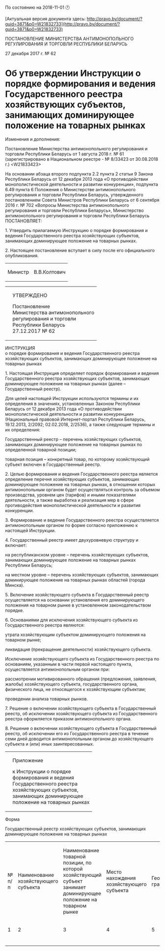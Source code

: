 По состоянию на 2018-11-01 &#x1F550;

[Актуальная версия документа здесь: http://pravo.by/document/?guid=3871&p0=W21832733](http://pravo.by/document/?guid=3871&p0=W21832733)

<p>ПОСТАНОВЛЕНИЕ МИНИСТЕРСТВА АНТИМОНОПОЛЬНОГО РЕГУЛИРОВАНИЯ И ТОРГОВЛИ РЕСПУБЛИКИ БЕЛАРУСЬ</p>
<p>27 декабря 2017 г. № 62</p>
<h1>Об утверждении Инструкции о порядке формирования и ведения Государственного реестра хозяйствующих субъектов, занимающих доминирующее положение на товарных рынках</h1>
<p>Изменения и дополнения:</p>
<p>Постановление Министерства антимонопольного регулирования и торговли Республики Беларусь от 1 августа 2018 г. № 61 (зарегистрировано в Национальном реестре - № 8/33423 от 30.08.2018 г.) &lt;W21833423&gt;</p>
<p></p>
<p>На основании абзаца второго подпункта 2.2 пункта 2 статьи 9 Закона Республики Беларусь от 12 декабря 2013 года «О противодействии монополистической деятельности и развитии конкуренции», подпункта 6.49 пункта 6 Положения о Министерстве антимонопольного регулирования и торговли Республики Беларусь, утвержденного постановлением Совета Министров Республики Беларусь от 6 сентября 2016 г. № 702 «Вопросы Министерства антимонопольного регулирования и торговли Республики Беларусь», Министерство антимонопольного регулирования и торговли Республики Беларусь ПОСТАНОВЛЯЕТ:</p>
<p>1. Утвердить прилагаемую Инструкцию о порядке формирования и ведения Государственного реестра хозяйствующих субъектов, занимающих доминирующее положение на товарных рынках.</p>
<p>2. Настоящее постановление вступает в силу после его официального опубликования.</p>
<p></p>
<table><tr>
<td><p>Министр</p></td>
<td><p>В.В.Колтович</p></td>
</tr></table>
<p></p>
<table><tr>
<td><p></p></td>
<td>
<p>УТВЕРЖДЕНО</p>
<p>Постановление<br>Министерства антимонопольного<br>регулирования и торговли<br>Республики Беларусь<br>27.12.2017 № 62</p>
</td>
</tr></table>
<p>ИНСТРУКЦИЯ<br>о порядке формирования и ведения Государственного реестра хозяйствующих субъектов, занимающих доминирующее положение на товарных рынках</p>
<p>1. Настоящая Инструкция определяет порядок формирования и ведения Государственного реестра хозяйствующих субъектов, занимающих доминирующее положение на товарных рынках (далее – Государственный реестр).</p>
<p>Для целей настоящей Инструкции используются термины и их определения в значениях, установленных Законом Республики Беларусь от 12 декабря 2013 года «О противодействии монополистической деятельности и развитии конкуренции» (Национальный правовой Интернет-портал Республики Беларусь, 19.12.2013, 2/2092; 02.02.2018, 2/2536), а также следующие термины и их определения:</p>
<p>Государственный реестр – перечень хозяйствующих субъектов, занимающих доминирующее положение на товарных рынках по определенной товарной позиции;</p>
<p>товарная позиция – конкретный товар, по которому хозяйствующий субъект включен в Государственный реестр. </p>
<p>2. Целью формирования и ведения Государственного реестра является определение перечня хозяйствующих субъектов, занимающих доминирующее положение на товарных рынках, в отношении которых антимонопольным органом будет осуществляться контроль за объемом производства, уровнем цен (тарифов) и иными показателями деятельности, а также выработка и реализация мер в сфере противодействия монополистической деятельности и развития конкуренции.</p>
<p>3. Формирование и ведение Государственного реестра осуществляется антимонопольным органом по форме согласно приложению к настоящей Инструкции.</p>
<p>4. Государственный реестр имеет двухуровневую структуру и включает:</p>
<p>на республиканском уровне – перечень хозяйствующих субъектов, занимающих доминирующее положение на товарных рынках Республики Беларусь;</p>
<p>на местном уровне – перечень хозяйствующих субъектов, занимающих доминирующее положение на товарных рынках областей (города Минска).</p>
<p>5. Включение хозяйствующего субъекта в Государственный реестр осуществляется на основании установления его доминирующего положения на товарном рынке в установленном законодательством порядке.</p>
<p>6. Основаниями для исключения хозяйствующего субъекта из Государственного реестра являются:</p>
<p>утрата хозяйствующим субъектом доминирующего положения на товарном рынке;</p>
<p>ликвидация (прекращение деятельности) хозяйствующего субъекта.</p>
<p>Исключение хозяйствующего субъекта из Государственного реестра по основаниям, указанным в части первой настоящего пункта, осуществляется антимонопольным органом при:</p>
<p>рассмотрении мотивированного обращения (предложения, заявления, жалобы) хозяйствующего субъекта, государственного органа, физического лица, не относящегося к хозяйствующим субъектам;</p>
<p>проведении анализа товарных рынков.</p>
<p>7. Решение о включении хозяйствующего субъекта в Государственный реестр, об исключении хозяйствующего субъекта из Государственного реестра оформляется приказом антимонопольного органа.</p>
<p>8. Решение о включении хозяйствующего субъекта в Государственный реестр, об исключении его из Государственного реестра в течение семи дней доводится антимонопольным органом до хозяйствующего субъекта и (или) иных заинтересованных.</p>
<p></p>
<table><tr>
<td><p></p></td>
<td>
<p>Приложение</p>
<p>к Инструкции о порядке <br>формирования и ведения <br>Государственного реестра <br>хозяйствующих субъектов, <br>занимающих доминирующее <br>положение на товарных рынках </p>
</td>
</tr></table>
<p></p>
<p>Форма</p>
<p>Государственный реестр хозяйствующих субъектов, занимающих доминирующее положение на товарных рынках</p>
<table>
<tr>
<td><p>№<br>п/п</p></td>
<td><p>Наименование хозяйствующего субъекта</p></td>
<td><p>Наименование товарной позиции, по которой хозяйствующий субъект занимает доминирующее положение на товарном рынке</p></td>
<td><p>Место нахождения хозяйствующего субъекта</p></td>
<td><p>Географические границы</p></td>
<td><p>Дата и номер приказа о включении хозяйствующего субъекта в Государственный реестр</p></td>
<td><p>Дата и номер приказа об исключении хозяйствующего субъекта из Государственного реестра</p></td>
</tr>
<tr>
<td><p>1</p></td>
<td><p>2</p></td>
<td><p>3</p></td>
<td><p>4</p></td>
<td><p>5</p></td>
<td><p>6</p></td>
<td><p>7</p></td>
</tr>
<tr>
<td><p></p></td>
<td><p></p></td>
<td><p></p></td>
<td><p></p></td>
<td><p></p></td>
<td><p></p></td>
<td><p></p></td>
</tr>
</table>
<p></p>
<p></p>